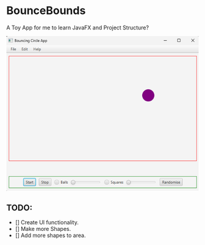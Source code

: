# BounceBounds

A Toy App for me to learn JavaFX and Project Structure?

![GUI](resources/images/gui/ball.png)

## TODO:

- [] Create UI functionality.
- [] Make more Shapes.
- [] Add more shapes to area.